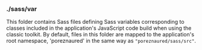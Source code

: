### ./sass/var

This folder contains Sass files defining Sass variables corresponding to classes
included in the application's JavaScript code build when using the classic toolkit.
By default, files in this folder are mapped to the application's root namespace,
'poreznaured' in the same way as `"poreznaured/sass/src"`.
